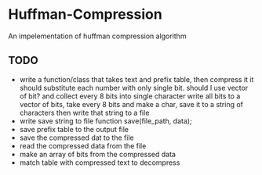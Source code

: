 # Huffman-Compression
An impelementation of huffman compression algorithm

## TODO
- write a function/class that takes text and prefix table, then compress it
    it should substitute each number with only single bit.
    should I use vector of bit? and collect every 8 bits into single character
    write all bits to a vector of bits, take every 8 bits and make a char, 
    save it to a string of characters then write that string to a file
- write save string to file function save(file_path, data);
- save prefix table to the output file
- save the compressed dat to the file
- read the compressed data from the file
- make an array of bits from the compressed data
- match table with compressed text to decompress

